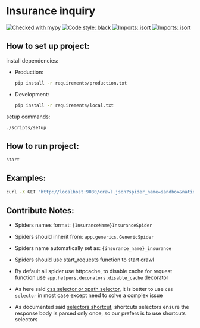 # Insurance inquiry

[![Checked with mypy](http://www.mypy-lang.org/static/mypy_badge.svg)](http://mypy-lang.org/)
[![Code style: black](https://img.shields.io/badge/code%20style-black-000000.svg)](https://github.com/psf/black)
[![Imports: isort](https://img.shields.io/badge/%20static%20analysis-flake8-%eb4034b1?style=flat)](https://github.com/PyCQA/flake8)
[![Imports: isort](https://img.shields.io/badge/%20imports-isort-%231674b1?style=flat&labelColor=ef8336)](https://pycqa.github.io/isort/)

## How to set up project:

install dependencies:

- Production:
    ```bash
    pip install -r requirements/production.txt
    ```
- Development:
    ```bash
    pip install -r requirements/local.txt
    ```

setup commands:

```bash
./scripts/setup
```

## How to run project:

```bash
start
```

## Examples:

```bash
curl -X GET "http://localhost:9080/crawl.json?spider_name=sandbox&national_code=12313123"
```

## Contribute Notes:

- Spiders names format: `{InsuranceName}InsuranceSpider`

- Spiders should inherit from: `app.generics.GenericSpider`

- Spiders name automatically set as: `{insurance_name}_insurance`

- Spiders should use start_requests function to start crawl

- By default all spider use httpcache, to disable cache for request function use `app.helpers.decorators.disable_cache`
  decorator

- As here
  said [css selector or xpath selector](https://exadel.com/news/how-to-choose-selectors-for-automation-to-make-your-life-a-whole-lot-easier/#:~:text=CSS%20selectors%20tend%20to%20perform,an%20element%20by%20its%20text.),
  it is better to use `css selector` in most case except need to solve a complex issue

- As documented
  said [selectors shortcut](https://docs.scrapy.org/en/latest/topics/selectors.html#:~:text=By%20using%20response.selector%20or%20one%20of%20these%20shortcuts%20you%20can%20also%20ensure%20the%20response%20body%20is%20parsed%20only%20once.),
  shortcuts selectors ensure the response body is parsed only once, so our prefers is to use shortcuts selectors
